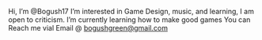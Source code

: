 Hi, I’m @Bogush17
I’m interested in Game Design, music, and learning, I am open to criticism.
I’m currently learning how to make good games
You can Reach me vial Email @ bogushgreen@gmail.com
